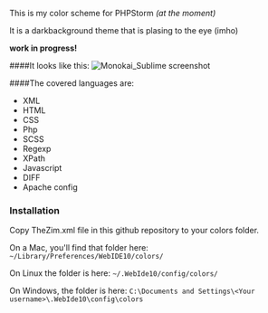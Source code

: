 This is my color scheme for PHPStorm *(at the moment)*

It is a darkbackground theme that is plasing to the eye (imho)

**work in progress!**

####It looks like this:
![Monokai_Sublime screenshot](https://github.com/zimmen/Phpstorm-thezim/raw/master/screenshot.jpg)


####The covered languages are:

- XML
- HTML
- CSS
- Php
- SCSS
- Regexp
- XPath
- Javascript
- DIFF
- Apache config


### Installation

Copy TheZim.xml file in this github repository to your colors folder.

On a Mac, you'll find that folder here:
`~/Library/Preferences/WebIDE10/colors/`

On Linux the folder is here:
`~/.WebIde10/config/colors/`

On Windows, the folder is here:
`C:\Documents and Settings\<Your username>\.WebIde10\config\colors`
